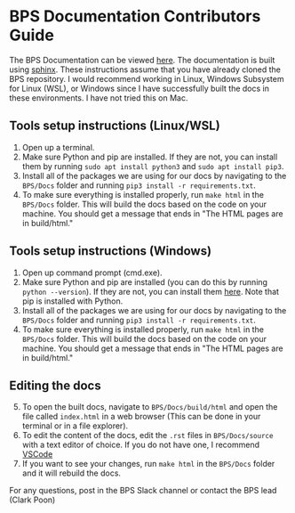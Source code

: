# BPS Documentation Contributors Guide

The BPS Documentation can be viewed [here](bps.rtfd.io). The documentation is built using [sphinx](https://docs.readthedocs.io/en/stable/intro/getting-started-with-sphinx.html). These instructions assume that you have already cloned the BPS repository. I would recommend working in Linux, Windows Subsystem for Linux (WSL), or Windows since I have successfully built the docs in these environments. I have not tried this on Mac.

## Tools setup instructions (Linux/WSL)

1. Open up a terminal.
2. Make sure Python and pip are installed. If they are not, you can install them by running `sudo apt install python3` and `sudo apt install pip3`.
3. Install all of the packages we are using for our docs by navigating to the `BPS/Docs` folder and running `pip3 install -r requirements.txt`.
4. To make sure everything is installed properly, run `make html` in the `BPS/Docs` folder. This will build the docs based on the code on your machine. You should get a message that ends in "The HTML pages are in build/html."

## Tools setup instructions (Windows)

1. Open up command prompt (cmd.exe).
2. Make sure Python and pip are installed (you can do this by running `python --version`). If they are not, you can install them [here](https://www.python.org/downloads/). Note that pip is installed with Python.
3. Install all of the packages we are using for our docs by navigating to the `BPS/Docs` folder and running `pip3 install -r requirements.txt`.
4. To make sure everything is installed properly, run `make html` in the `BPS/Docs` folder. This will build the docs based on the code on your machine. You should get a message that ends in "The HTML pages are in build/html."

## Editing the docs
5. To open the built docs, navigate to `BPS/Docs/build/html` and open the file called `index.html` in a web browser (This can be done in your terminal or in a file explorer).
6. To edit the content of the docs, edit the `.rst` files in `BPS/Docs/source` with a text editor of choice. If you do not have one, I recommend [VSCode](https://code.visualstudio.com/download)
7. If you want to see your changes, run `make html` in the `BPS/Docs` folder and it will rebuild the docs.


For any questions, post in the BPS Slack channel or contact the BPS lead (Clark Poon)
